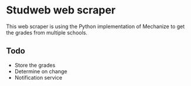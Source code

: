 # Studweb web scraper
This web scraper is using the Python implementation of Mechanize to get the
grades from multiple schools.

## Todo
 - Store the grades
 - Determine on change
 - Notification service
